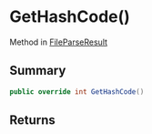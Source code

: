 # GetHashCode()

Method in [FileParseResult](/api/csharp/yarn.compiler.fileparseresult.md)

## Summary



```csharp
public override int GetHashCode()
```

## Returns



